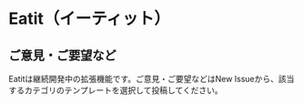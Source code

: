 # Eatit（イーティット）

## ご意見・ご要望など

Eatitは継続開発中の拡張機能です。ご意見・ご要望などはNew Issueから、該当するカテゴリのテンプレートを選択して投稿してください。
